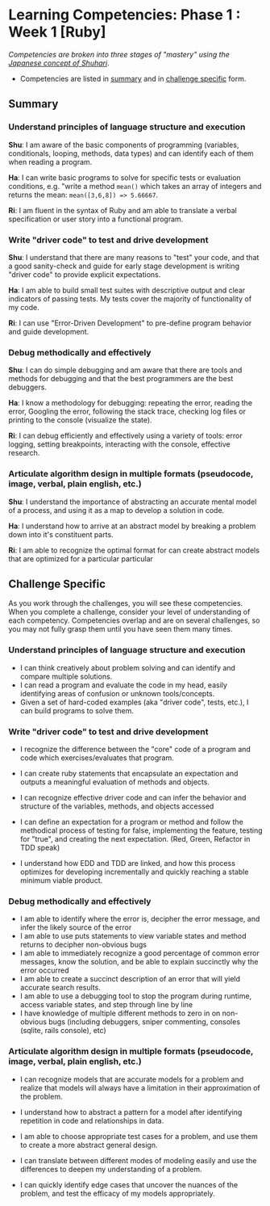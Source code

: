 # Learning Competencies: Phase 1 : Week 1 [Ruby]

*Competencies are broken into three stages of "mastery" using the [Japanese concept of Shuhari](http://en.wikipedia.org/wiki/Shuhari)*.  

* Competencies are listed in [summary](#summary) and in [challenge specific](#challenge-specific) form.

## Summary

### Understand principles of language structure and execution

**Shu**: I am aware of the basic components of programming (variables, conditionals, looping, methods, data types) and can identify each of them when reading a program.

**Ha**: I can write basic programs to solve for specific tests or evaluation conditions, e.g. "write a method `mean()` which takes an array of integers and returns the mean: `mean([3,6,8]) => 5.66667`.

**Ri**: I am fluent in the syntax of Ruby and am able to translate a verbal specification or user story into a functional  program.

### Write "driver code" to test and drive development

**Shu**: I understand that there are many reasons to "test" your code, and that a good sanity-check and guide for early stage development is writing "driver code" to provide explicit expectations.

**Ha**: I am able to build small test suites with descriptive output and clear indicators of passing tests.  My tests cover the majority of functionality of my code.

**Ri**: I can use "Error-Driven Development" to pre-define program behavior and guide development. 

### Debug methodically and effectively

**Shu**: I can do simple debugging and am aware that there are tools and methods for debugging and that the best programmers are the best debuggers.

**Ha**: I know a methodology for debugging: repeating the error, reading the error, Googling the error, following the stack trace, checking log files or printing to the console (visualize the state).

**Ri**: I can debug efficiently and effectively using a variety of tools: error logging, setting breakpoints, interacting with the console, effective research.

### Articulate algorithm design in multiple formats (pseudocode, image, verbal, plain english, etc.)

**Shu**: I understand the importance of abstracting an accurate mental model of a process, and using it as a map to develop a solution in code.

**Ha**: I understand how to arrive at an abstract model by breaking a problem down into it's constituent parts.

**Ri**: I am able to recognize the optimal format for can create abstract models that are optimized for a particular particular

## Challenge Specific
As you work through the challenges, you will see these competencies.  When you complete a challenge, consider your level of understanding of each competency.  Competencies overlap and are on several challenges, so you may not fully grasp them until you have seen them many times. 

### Understand principles of language structure and execution

- I can think creatively about problem solving and can identify and compare multiple solutions.
- I can read a program and evaluate the code in my head, easily identifying areas of confusion or unknown tools/concepts.
- Given a set of hard-coded examples (aka "driver code", tests, etc.), I can build programs to solve them.

### Write "driver code" to test and drive development

- I recognize the difference between the "core" code of a program and code which exercises/evaluates that program.

- I can create ruby statements that encapsulate an expectation and outputs a meaningful evaluation of methods and objects.
- I can recognize effective driver code and can infer the behavior and structure of the variables, methods, and objects accessed
- I can define an expectation for a program or method and follow the methodical process of testing for false, implementing the feature, testing for "true", and creating the next expectation.  (Red, Green, Refactor in TDD speak) 
- I understand how EDD and TDD are linked, and how this process optimizes for developing incrementally and quickly reaching a stable minimum viable product.

### Debug methodically and effectively

- I am able to identify where the error is, decipher the error message, and infer the likely source of the error
- I am able to use puts statements to view variable states and method returns to decipher non-obvious bugs
- I am able to immediately recognize a good percentage of common error messages, know the solution, and be able to explain succinctly why the error occurred
- I am able to create a succinct description of an error that will yield accurate search results.
- I am able to use a debugging tool to stop the program during runtime, access variable states, and step through line by line
- I have knowledge of multiple different methods to zero in on non-obvious bugs (including debuggers, sniper commenting, consoles (sqlite, rails console), etc)



### Articulate algorithm design in multiple formats (pseudocode, image, verbal, plain english, etc.)

- I can recognize models that are accurate models for a problem and realize that models will always have a limitation in their approximation of the problem.

- I understand how to abstract a pattern for a model after identifying repetition in code and relationships in data.
- I am able to choose appropriate test cases for a problem, and use them to create a more abstract general design.

- I can translate between different modes of modeling easily and use the differences to deepen my understanding of a problem.
- I can quickly identify edge cases that uncover the nuances of the problem, and test the efficacy of my models appropriately.


